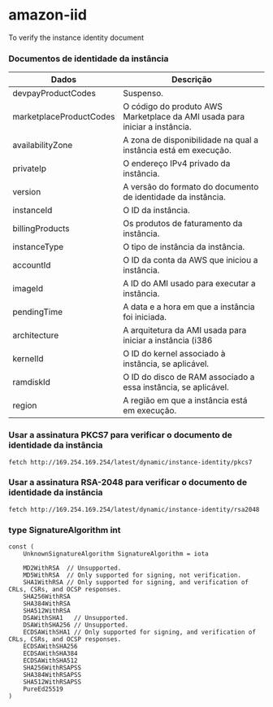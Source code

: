 # amazon-iid
To verify the instance identity document

### Documentos de identidade da instância
| Dados	| Descrição |
| ----- | --------- |
| devpayProductCodes | Suspenso. |
| marketplaceProductCodes | O código do produto AWS Marketplace da AMI usada para iniciar a instância. |
| availabilityZone | A zona de disponibilidade na qual a instância está em execução. |
| privateIp | O endereço IPv4 privado da instância. |
| version | A versão do formato do documento de identidade da instância. |
| instanceId | O ID da instância. |
| billingProducts | Os produtos de faturamento da instância. |
| instanceType | O tipo de instância da instância. |
| accountId | O ID da conta da AWS que iniciou a instância. |
| imageId | A ID do AMI usado para executar a instância. |
| pendingTime | A data e a hora em que a instância foi iniciada. |
| architecture | A arquitetura da AMI usada para iniciar a instância (i386 | x86_64 | arm64). |
| kernelId | O ID do kernel associado à instância, se aplicável. |
| ramdiskId | O ID do disco de RAM associado a essa instância, se aplicável. |
| region | A região em que a instância está em execução. |


### Usar a assinatura PKCS7 para verificar o documento de identidade da instância	

	
```
fetch http://169.254.169.254/latest/dynamic/instance-identity/pkcs7
```

### Usar a assinatura RSA-2048 para verificar o documento de identidade da instância
	
```
fetch http://169.254.169.254/latest/dynamic/instance-identity/rsa2048
```


### type SignatureAlgorithm int
```
const (
	UnknownSignatureAlgorithm SignatureAlgorithm = iota

	MD2WithRSA  // Unsupported.
	MD5WithRSA  // Only supported for signing, not verification.
	SHA1WithRSA // Only supported for signing, and verification of CRLs, CSRs, and OCSP responses.
	SHA256WithRSA
	SHA384WithRSA
	SHA512WithRSA
	DSAWithSHA1   // Unsupported.
	DSAWithSHA256 // Unsupported.
	ECDSAWithSHA1 // Only supported for signing, and verification of CRLs, CSRs, and OCSP responses.
	ECDSAWithSHA256
	ECDSAWithSHA384
	ECDSAWithSHA512
	SHA256WithRSAPSS
	SHA384WithRSAPSS
	SHA512WithRSAPSS
	PureEd25519
)
	


	


	


	


